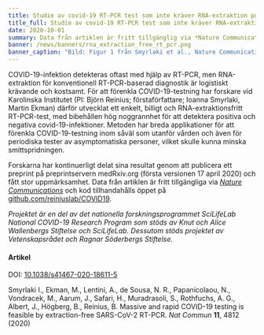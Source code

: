 ```yaml
---
title: Studie av covid-19 RT-PCR test som inte kräver RNA-extraktion publicerad med data # short
title_full: Studie av covid-19 RT-PCR test som inte kräver RNA-extraktion publicerad med data # long
date: 2020-10-01
summary: Data från artiklen är fritt tillgänglig via *Nature Communications* och kod finns på Github.
banner: /news/banners/rna_extraction_free_rt_pcr.png
banner_caption: "Bild: Figur 1 från Smyrlaki et al., Nature Communications, 2020"
---
```


COVID-19-infektion detekteras oftast med hjälp av RT-PCR, men RNA-extraktion för konventionell RT-PCR-baserad diagnostik är logistiskt krävande och kostsamt. För att förenkla COVID-19-testning har forskare vid Karolinska Institutet (PI: Björn Reinius; förstaförfattare; Ioanna Smyrlaki, Martin Ekman) därför utvecklat ett enkelt, billigt och RNA-extraktionsfritt RT-PCR-test, med bibehållen hög noggrannhet för att detektera positiva och negativa covid-19-infektioner. Metoden har breda applikationer för att förenkla COVID-19-testning inom såväl som utanför vården och även för periodiska tester av asymptomatiska personer, vilket skulle kunna minska smittspridningen.

Forskarna har kontinuerligt delat sina resultat genom att publicera ett preprint på preprintservern medRxiv.org (första versionen 17 april 2020) och fått stor uppmärksamhet. Data från artiklen är fritt tillgängliga via [*Nature Communications*](https://www.nature.com/articles/s41467-020-18611-5) och kod tillhandahålls öppet på [github.com/reiniuslab/COVID19](https://github.com/reiniuslab/COVID19).

*Projektet är en del av det nationella forskningsprogrammet SciLifeLab National COVID-19 Research Program som stöds av Knut och Alice Wallenbergs Stiftelse och SciLifeLab. Dessutom stöds projektet av Vetenskapsrådet och Ragnar Söderbergs Stiftelse.*

#### Artikel

DOI: [10.1038/s41467-020-18611-5](https://doi.org/10.1038/s41467-020-18611-5)

Smyrlaki I., Ekman, M., Lentini, A., de Sousa, N. R., Papanicolaou, N., Vondracek, M., Aarum, J., Safari, H., Muradrasoli, S., Rothfuchs, A. G., Albert, J., Högberg, B., Reinius, B. Massive and rapid COVID-19 testing is feasible by extraction-free SARS-CoV-2 RT-PCR. *Nat Commun* **11**, 4812 (2020)
